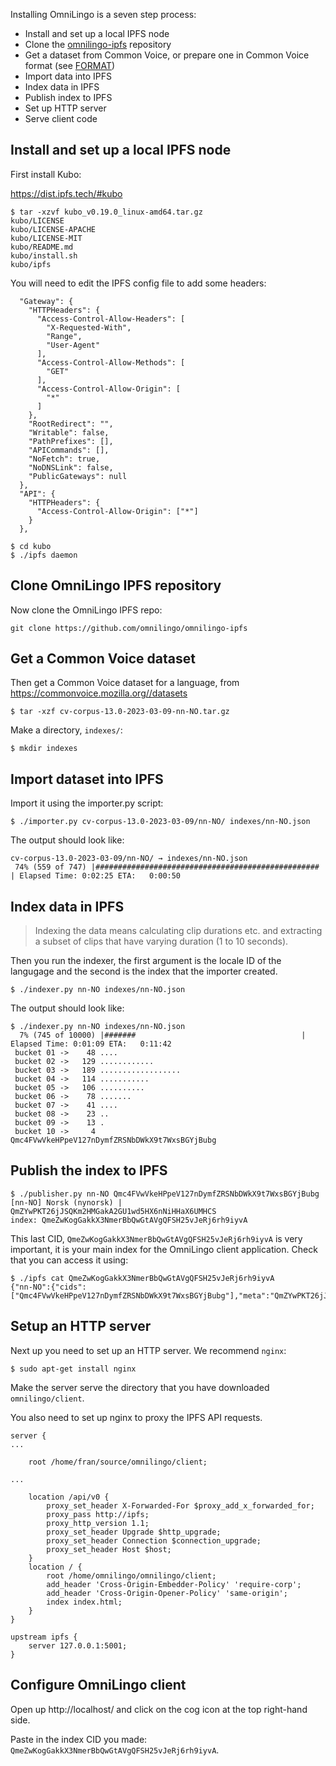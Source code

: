
Installing OmniLingo is a seven step process:


* Install and set up a local IPFS node
* Clone the [omnilingo-ipfs](https://github.com/omnilingo/omnilingo-ipfs) repository
* Get a dataset from Common Voice, or prepare one in Common Voice format (see [FORMAT](doc/FORMAT.md))
* Import data into IPFS 
* Index data in IPFS 
* Publish index to IPFS 
* Set up HTTP server 
* Serve client code

## Install and set up a local IPFS node

First install Kubo:

https://dist.ipfs.tech/#kubo

```
$ tar -xzvf kubo_v0.19.0_linux-amd64.tar.gz 
kubo/LICENSE
kubo/LICENSE-APACHE
kubo/LICENSE-MIT
kubo/README.md
kubo/install.sh
kubo/ipfs
```

You will need to edit the IPFS config file to add some headers:

```
  "Gateway": {
    "HTTPHeaders": {
      "Access-Control-Allow-Headers": [
        "X-Requested-With",
        "Range",
        "User-Agent"
      ],
      "Access-Control-Allow-Methods": [
        "GET"
      ],
      "Access-Control-Allow-Origin": [
        "*"
      ]
    },
    "RootRedirect": "",
    "Writable": false,
    "PathPrefixes": [],
    "APICommands": [],
    "NoFetch": true,
    "NoDNSLink": false,
    "PublicGateways": null
  },
  "API": {
    "HTTPHeaders": {
      "Access-Control-Allow-Origin": ["*"]
    }
  },
```

```
$ cd kubo
$ ./ipfs daemon
```

## Clone OmniLingo IPFS repository

Now clone the OmniLingo IPFS repo:

```
git clone https://github.com/omnilingo/omnilingo-ipfs
```

## Get a Common Voice dataset

Then get a Common Voice dataset for a language, from https://commonvoice.mozilla.org//datasets


```
$ tar -xzf cv-corpus-13.0-2023-03-09-nn-NO.tar.gz 
```

Make a directory, `indexes/`: 

```
$ mkdir indexes
```

## Import dataset into IPFS 

Import it using the importer.py script:

```
$ ./importer.py cv-corpus-13.0-2023-03-09/nn-NO/ indexes/nn-NO.json
```

The output should look like:

```
cv-corpus-13.0-2023-03-09/nn-NO/ → indexes/nn-NO.json
 74% (559 of 747) |##################################################                    | Elapsed Time: 0:02:25 ETA:   0:00:50
```

## Index data in IPFS 

> Indexing the data means calculating clip durations etc. and extracting a 
> subset of clips that have varying duration (1 to 10 seconds).

Then you run the indexer, the first argument is the locale ID of the langugage and the second 
is the index that the importer created.

```
$ ./indexer.py nn-NO indexes/nn-NO.json 
```

The output should look like:

```
$ ./indexer.py nn-NO indexes/nn-NO.json 
  7% (745 of 10000) |#######                                     | Elapsed Time: 0:01:09 ETA:   0:11:42
 bucket 01 ->    48 ....
 bucket 02 ->   129 ............
 bucket 03 ->   189 ..................
 bucket 04 ->   114 ...........
 bucket 05 ->   106 ..........
 bucket 06 ->    78 .......
 bucket 07 ->    41 ....
 bucket 08 ->    23 ..
 bucket 09 ->    13 .
 bucket 10 ->     4 
Qmc4FVwVkeHPpeV127nDymfZRSNbDWkX9t7WxsBGYjBubg
```

## Publish the index to IPFS

```
$ ./publisher.py nn-NO Qmc4FVwVkeHPpeV127nDymfZRSNbDWkX9t7WxsBGYjBubg
[nn-NO] Norsk (nynorsk) | QmZYwPKT26jJSQKm2HMGakA2GU1wd5HX6nNiHHaX6UMHCS
index: QmeZwKogGakkX3NmerBbQwGtAVgQFSH25vJeRj6rh9iyvA
```

This last CID, `QmeZwKogGakkX3NmerBbQwGtAVgQFSH25vJeRj6rh9iyvA` is very important, it is your 
main index for the OmniLingo client application. Check that you can access it using:

```
$ ./ipfs cat QmeZwKogGakkX3NmerBbQwGtAVgQFSH25vJeRj6rh9iyvA
{"nn-NO":{"cids":["Qmc4FVwVkeHPpeV127nDymfZRSNbDWkX9t7WxsBGYjBubg"],"meta":"QmZYwPKT26jJSQKm2HMGakA2GU1wd5HX6nNiHHaX6UMHCS"}}
```


## Setup an HTTP server 


Next up you need to set up an HTTP server. We recommend `nginx`:

```
$ sudo apt-get install nginx
```

Make the server serve the directory that you have downloaded `omnilingo/client`.

You also need to set up nginx to proxy the IPFS API requests.


```
server {
...

	root /home/fran/source/omnilingo/client;

...

	location /api/v0 {
		proxy_set_header X-Forwarded-For $proxy_add_x_forwarded_for;
		proxy_pass http://ipfs;
		proxy_http_version 1.1;
		proxy_set_header Upgrade $http_upgrade;
		proxy_set_header Connection $connection_upgrade;
		proxy_set_header Host $host;
	}
	location / {
		root /home/omnilingo/omnilingo/client;
		add_header 'Cross-Origin-Embedder-Policy' 'require-corp';
		add_header 'Cross-Origin-Opener-Policy' 'same-origin';
		index index.html;
	}
}

upstream ipfs {
	server 127.0.0.1:5001;
}
```

## Configure OmniLingo client


Open up http://localhost/ and click on the cog icon at the top right-hand side.

Paste in the index CID you made: `QmeZwKogGakkX3NmerBbQwGtAVgQFSH25vJeRj6rh9iyvA`.



